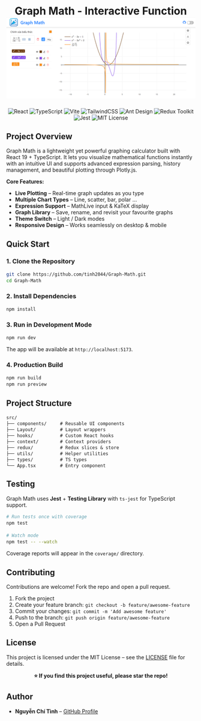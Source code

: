 <h1 align="center">
  Graph Math - Interactive Function
  <br>
  <img src="images/app.png" alt="Graph Math Logo">
</h1>
<div align="center">

![React](https://img.shields.io/badge/React-20232A?style=flat&logo=react&logoColor=61DAFB)
![TypeScript](https://img.shields.io/badge/TypeScript-3178C6?style=flat&logo=typescript&logoColor=white)
![Vite](https://img.shields.io/badge/Vite-646CFF?style=flat&logo=vite&logoColor=white)
![TailwindCSS](https://img.shields.io/badge/Tailwind_CSS-38B2AC?style=flat&logo=tailwind-css&logoColor=white)
![Ant Design](https://img.shields.io/badge/Ant_Design-0170FE?style=flat&logo=ant-design&logoColor=white)
![Redux Toolkit](https://img.shields.io/badge/Redux_Toolkit-764ABC?style=flat&logo=redux&logoColor=white)
![Jest](https://img.shields.io/badge/Jest-C21325?style=flat&logo=jest&logoColor=white)
![MIT License](https://img.shields.io/github/license/tinh2044/Graph-Math?style=flat&logo=github)

</div>

## Project Overview

Graph Math is a lightweight yet powerful graphing calculator built with React 19 + TypeScript. It lets you visualize mathematical functions instantly with an intuitive UI and supports advanced expression parsing, history management, and beautiful plotting through Plotly.js.

**Core Features:**

- **Live Plotting** – Real-time graph updates as you type
- **Multiple Chart Types** – Line, scatter, bar, polar …
- **Expression Support** – MathLive input & KaTeX display
- **Graph Library** – Save, rename, and revisit your favourite graphs
- **Theme Switch** – Light / Dark modes
- **Responsive Design** – Works seamlessly on desktop & mobile

## Quick Start

### 1. Clone the Repository

```bash
git clone https://github.com/tinh2044/Graph-Math.git
cd Graph-Math
```

### 2. Install Dependencies

```bash
npm install
```

### 3. Run in Development Mode

```bash
npm run dev
```

The app will be available at `http://localhost:5173`.

### 4. Production Build

```bash
npm run build
npm run preview
```

## Project Structure

```text
src/
├── components/     # Reusable UI components
├── Layout/         # Layout wrappers
├── hooks/          # Custom React hooks
├── context/        # Context providers
├── redux/          # Redux slices & store
├── utils/          # Helper utilities
├── types/          # TS types
└── App.tsx         # Entry component
```

## Testing

Graph Math uses **Jest** + **Testing Library** with `ts-jest` for TypeScript support.

```bash
# Run tests once with coverage
npm test

# Watch mode
npm test -- --watch
```

Coverage reports will appear in the `coverage/` directory.

## Contributing

Contributions are welcome! Fork the repo and open a pull request.

1. Fork the project
2. Create your feature branch: `git checkout -b feature/awesome-feature`
3. Commit your changes: `git commit -m 'Add awesome feature'`
4. Push to the branch: `git push origin feature/awesome-feature`
5. Open a Pull Request

## License

This project is licensed under the MIT License – see the [LICENSE](LICENSE) file for details.

<div align="center">
  <strong>⭐  If you find this project useful, please star the repo!</strong>
</div>

## Author

* **Nguyễn Chí Tình** – [GitHub Profile](https://github.com/tinh2044)